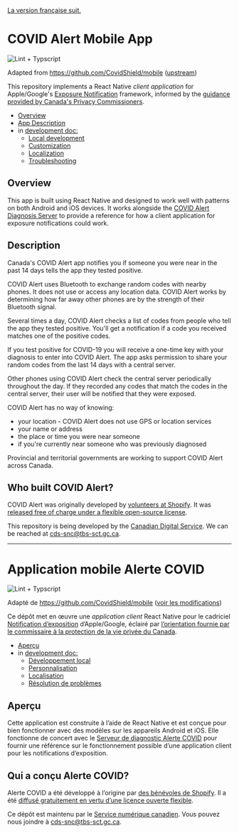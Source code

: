 [La version française suit.](#application-mobile-alerte-covid)

# COVID Alert Mobile App

![Lint + Typscript](https://github.com/cds-snc/covid-alert-app/workflows/CI/badge.svg)

Adapted from <https://github.com/CovidShield/mobile> ([upstream](https://github.com/cds-snc/covid-alert-app/blob/master/FORK.md))

This repository implements a React Native _client application_ for Apple/Google's [Exposure
Notification](https://www.apple.com/covid19/contacttracing) framework, informed by the [guidance provided by Canada's Privacy Commissioners](https://priv.gc.ca/en/opc-news/speeches/2020/s-d_20200507/).

- [Overview](#overview)
- [App Description](#description)
- in [development doc:](DEVELOP.md)
    - [Local development](DEVELOP.md#local-development)
    - [Customization](DEVELOP.md#customization)
    - [Localization](DEVELOP.md#localization)
    - [Troubleshooting](DEVELOP.md#troubleshooting)

## Overview

This app is built using React Native and designed to work well with patterns on both Android and iOS devices. It works alongside the [COVID Alert Diagnosis Server](https://github.com/cds-snc/covid-alert-server) to provide a reference for how a client application for exposure notifications could work.

## Description

Canada's COVID Alert app notifies you if someone you were near in the past 14 days tells the app they tested positive.

COVID Alert uses Bluetooth to exchange random codes with nearby phones.
It does not use or access any location data.
COVID Alert works by determining how far away other phones are by the strength of their Bluetooth signal.

Several times a day, COVID Alert checks a list of codes from people who tell the app they tested positive.
You'll get a notification if a code you received matches one of the positive codes.

If you test positive for COVID-19 you will receive a one-time key with your diagnosis to enter into COVID Alert.
The app asks permission to share your random codes from the last 14 days with a central server.

Other phones using COVID Alert check the central server periodically throughout the day.
If they recorded any codes that match the codes in the central server, their user will be notified that they were exposed.

COVID Alert has no way of knowing:

* your location - COVID Alert does not use GPS or location services
* your name or address
* the place or time you were near someone
* if you're currently near someone who was previously diagnosed

Provincial and territorial governments are working to support COVID Alert across Canada.

## Who built COVID Alert?

COVID Alert was originally developed by [volunteers at Shopify](https://www.covidshield.app/). It was [released free of charge under a flexible open-source license](https://github.com/CovidShield/mobile).

This repository is being developed by the [Canadian Digital Service](https://digital.canada.ca/). We can be reached at <cds-snc@tbs-sct.gc.ca>.

---

# Application mobile Alerte COVID

![Lint + Typscript](https://github.com/cds-snc/covid-alert-app/workflows/CI/badge.svg)

Adapté de <https://github.com/CovidShield/mobile> ([voir les modifications](https://github.com/cds-snc/covid-alert-app/blob/master/FORK.md))

Ce dépôt met en œuvre une _application client_ React Native pour le cadriciel [Notification
d’exposition](https://www.apple.com/covid19/contacttracing) d’Apple/Google, éclairé par [l’orientation fournie par le commissaire à la protection de la vie privée du Canada](https://priv.gc.ca/fr/opc-news/speeches/2020/s-d_20200507/).

- [Aperçu](#aperçu)
- in [development doc:](DEVELOP.md#application-mobile-alerte-covid)
    - [Développement local](DEVELOP.md#développement-local)
    - [Personnalisation](DEVELOP.md#personnalisation)
    - [Localisation](DEVELOP.md#localisation)
    - [Résolution de problèmes](DEVELOP.md#Résolution-de-problèmes)

## Aperçu

Cette application est construite à l’aide de React Native et est conçue pour bien fonctionner avec des modèles sur les appareils Android et iOS. Elle fonctionne de concert avec le [Serveur de diagnostic Alerte COVID](https://github.com/cds-snc/covid-alert-server) pour fournir une référence sur le fonctionnement possible d’une application client pour les notifications d’exposition.

## Qui a conçu Alerte COVID?

Alerte COVID a été développé à l’origine par [des bénévoles de Shopify](https://www.covidshield.app/). Il a été [diffusé gratuitement en vertu d’une licence ouverte flexible](https://github.com/CovidShield/server).

Ce dépôt est maintenu par le [Service numérique canadien](https://numerique.canada.ca/). Vous pouvez nous joindre à <cds-snc@tbs-sct.gc.ca>.
